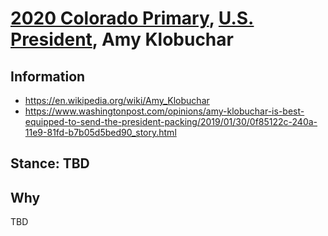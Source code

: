 # [2020 Colorado Primary](../README.md), [U.S. President](README.md), Amy Klobuchar

## Information

* https://en.wikipedia.org/wiki/Amy_Klobuchar
* https://www.washingtonpost.com/opinions/amy-klobuchar-is-best-equipped-to-send-the-president-packing/2019/01/30/0f85122c-240a-11e9-81fd-b7b05d5bed90_story.html

## Stance: TBD

## Why

TBD
